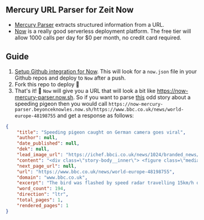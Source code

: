 ## Mercury URL Parser for Zeit Now

- [Mercury Parser](https://github.com/postlight/mercury-parser) extracts structured information from a URL.
- [Now](https://zeit.co/now) is a really good serverless deployment platform. The free tier will allow 1000 calls per day for $0 per month, no credit card required.

## Guide
1. [Setup Github integration for Now](https://zeit.co/github-setup). This will look for a `now.json` file in your Github repos and deploy to `Now` after a push.
2. Fork this repo to deploy 🎉
3. That's it! 🤯 `Now` will give you a URL that will look a bit like https://now-mercury-parser.now.sh. So if you want to parse [this](https://www.bbc.co.uk/news/world-europe-48198755) odd story about a speeding pigeon then you would call `https://now-mercury-parser.beyonceknowles.now.sh/https://www.bbc.co.uk/news/world-europe-48198755` and get a response as follows:

```json
{
    "title": "Speeding pigeon caught on German camera goes viral",
    "author": null,
    "date_published": null,
    "dek": null,
    "lead_image_url": "https://ichef.bbci.co.uk/news/1024/branded_news/112DB/production/_106836307_taube.jpg",
    "content": "<div class=\"story-body__inner\"> <figure class=\"media-landscape has-caption full-width lead\"> <span class=\"image-and-copyright-container\"> <img class=\"js-image-replace\" alt=\"Pigeon caught on camera\" src=\"https://ichef.bbci.co.uk/news/320/cpsprodpb/112DB/production/_106836307_taube.jpg\" width=\"976\"> <span class=\"off-screen\">Image copyright</span> <span class=\"story-image-copyright\">Stadt Bocholt</span> </span> <figcaption class=\"media-caption\"> <span class=\"off-screen\">Image caption</span> <span class=\"media-caption__text\"> Town authorities said the pigeon had been &quot;on a collision course with vehicles or pedestrians&quot; </span> </figcaption> </figure><p class=\"story-body__introduction\">It was a quiet afternoon in Bocholt in western Germany when a pigeon broke the calm and the speed limit, flying down a residential street at 45km/h (28mph) in a 30km/h zone.</p><p>A mobile speed camera flashed as soon as the pigeon flew past.</p><p>Authorities in the town, a short distance from the Dutch border, published the picture last week, and it has since gone viral.</p><p>Under normal circumstances the penalty for speeding would be &#x20AC;25 (&#xA3;21;$28).</p><p>The bizarre event took place in February but <a href=\"https://www.facebook.com/bocholt.city/posts/2168096666559731\" class=\"story-body__link-external\">Bocholt town hall&apos;s Facebook account said it had taken some time to assess the pictures</a>.</p><p>The town said that even with a 3km/h margin allowed in speeding cases, the pigeon had been going 12km/h too fast and was &quot;on a collision course with vehicles and pedestrians&quot;.</p><p>One local said it was clearly a racing pigeon, while another suggested an appropriate punishment would be community service as a carrier pigeon.</p><p>The Bocholt Facebook page said philosophically: &quot;Whether and, above all, how the fast bird can and will pay its &#x20AC;25 on-the-spot fine remains to be seen.&quot;</p> </div>",
    "next_page_url": null,
    "url": "https://www.bbc.co.uk/news/world-europe-48198755",
    "domain": "www.bbc.co.uk",
    "excerpt": "The bird was flashed by speed radar travelling 15km/h over the speed limit in the town of Bocholt.",
    "word_count": 194,
    "direction": "ltr",
    "total_pages": 1,
    "rendered_pages": 1
}
```

